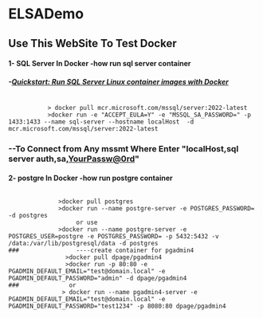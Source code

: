 # ELSADemo
## Use This WebSite To Test Docker 
#### 1- SQL Server In Docker -how run sql server container 
#####    -[Quickstart: Run SQL Server Linux container images with Docker](https://learn.microsoft.com/en-us/sql/linux/quickstart-install-connect-docker?view=sql-server-ver16&pivots=cs1-powershell)
<code>
           > docker pull mcr.microsoft.com/mssql/server:2022-latest
           >docker run -e "ACCEPT_EULA=Y" -e "MSSQL_SA_PASSWORD=<YourPassw@0rd>" -p 1433:1433 --name sql-server --hostname localHost  -d mcr.microsoft.com/mssql/server:2022-latest
</code>
                
###    --To Connect from Any mssmt Where Enter "localHost,sql server auth,sa,<YourPassw@0rd>"

#### 2- postgre In Docker -how run postgre container 
<code>
              >docker pull postgres
              >docker run --name postgre-server -e POSTGRES_PASSWORD=<YourPassw@0rd> -d postgres
                   or use 
              >docker run --name postgre-server -e POSTGRES_USER=postgre -e POSTGRES_PASSWORD=<YourPassw@0rd> -p 5432:5432 -v /data:/var/lib/postgresql/data -d postgres
###                ----create container for pgadmin4
                >docker pull dpage/pgadmin4
                >docker run -p 80:80 -e PGADMIN_DEFAULT_EMAIL="test@domain.local" -e PGADMIN_DEFAULT_PASSWORD="admin" -d dpage/pgadmin4
###              or
               > docker run --name pgadmin4-server -e PGADMIN_DEFAULT_EMAIL="test@domain.local" -e PGADMIN_DEFAULT_PASSWORD="test1234" -p 8080:80 dpage/pgadmin4
 
</code>






